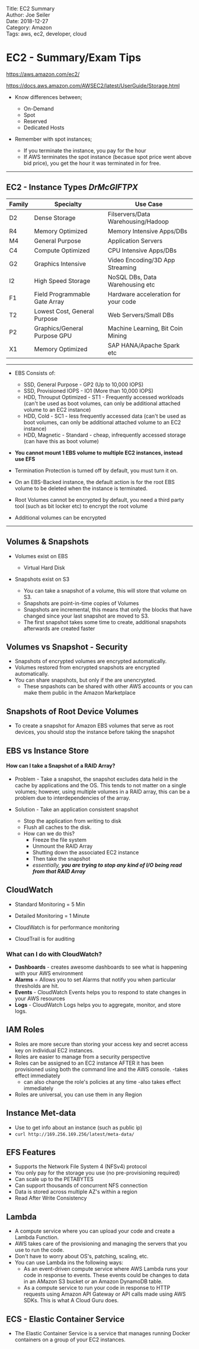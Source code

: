 Title: EC2 Summary   
Author: Joe Seiler  
Date: 2018-12-27   
Category: Amazon   
Tags: aws, ec2, developer, cloud  

# EC2 - Summary/Exam Tips  

https://aws.amazon.com/ec2/  

https://docs.aws.amazon.com/AWSEC2/latest/UserGuide/Storage.html  

* Know differences between;  
    - On-Demand  
    - Spot  
    - Reserved  
    - Dedicated Hosts  

* Remember with spot instances;  
    - If you terminate the instance, you pay for the hour  
    - If AWS terminates the spot instance (becasue spot price went above bid price), you get the hour it was terminated in for free.  

***  

## EC2 - Instance Types *DrMcGIFTPX*  

| Family  | Specialty                     |  Use Case                           |
|---------|-------------------------------| ----------------------------------  |
| D2      | Dense Storage                 | Filservers/Data Warehousing/Hadoop  |
| R4      | Memory Optimized              | Memory Intensive Apps/DBs           |
| M4      | General Purpose               | Application Servers                 |
| C4      | Compute Optimized             | CPU Intensive Apps/DBs              |
| G2      | Graphics Intensive            | Video Encoding/3D App Streaming     |
| I2      | High Speed Storage            | NoSQL DBs, Data Warehousing etc     |
| F1      | Field Programmable Gate Array | Hardware acceleration for your code |
| T2      | Lowest Cost, General Purpose  | Web Servers/Small DBs               |
| P2      | Graphics/General Purpose GPU  | Machine Learning, Bit Coin Mining   | 
| X1      | Memory Optimized              | SAP HANA/Apache Spark etc           |  

***  

* EBS Consists of:  
    - SSD, General Purpose - GP2 (Up to 10,000 IOPS)  
    - SSD, Provisioned IOPS - IO1 (More than 10,000 IOPS)  
    - HDD, Throuput Optimized - ST1 - Frequently accessed workloads (can't be used as boot volumes, can only be additional attached volume to an EC2 instance)  
    - HDD, Cold - SC1 - less frequently accessed data (can't be used as boot volumes, can only be additional attached volume to an EC2 instance)  
    - HDD, Magnetic - Standard - cheap, infrequently accessed storage (can have this as boot volume)  

* **You cannot mount 1 EBS volume to multiple EC2 instances, instead use EFS**    


* Termination Protection is turned off by default, you must turn it on.  
* On an EBS-Backed instance, the default action is for the root EBS volume to be deleted when the instance is terminated.  
* Root Volumes cannot be encrypted by default, you need a third party tool (such as bit locker etc) to encrypt the root volume  
* Additional volumes can be encrypted  

***  

## Volumes & Snapshots  

* Volumes exist on EBS  
    - Virtual Hard Disk  

* Snapshots exist on S3
    - You can take a snapshot of a volume, this will store that volume on S3.  
    - Snapshots are point-in-time copies of Volumes  
    - Snapshots are incremental, this means that only the blocks that have changed since your last snapshot are moved to S3.  
    - The first snapshot takes some time to create, additional snapshots afterwards are created faster  

## Volumes vs Snapshot - Security  

* Snapshots of encrypted volumes are encrypted automatically.  
* Volumes restored from encrypted snapshots are encrypted automatically.  
* You can share snapshots, but only if the are unencrypted.  
    - These snpashots can be shared with other AWS accounts or you can make them public in the Amazon Marketplace  

## Snapshots of Root Device Volumes  
* To create a snapshot for Amazon EBS volumes that serve as root devices, you should stop the instance before taking the snapshot  

## EBS vs Instance Store  

#### How can I take a Snapshot of a RAID Array?  
* Problem - Take a snapshot, the snapshot excludes data held in the cache by applications and the OS. This tends to not matter on a single volumes; however, using multiple volumes in a RAID array, this can be a problem due to interdependencies of the array.  

* Solution - Take an application consistent snapshot  
    - Stop the application from writing to disk  
    - Flush all caches to the disk.  
    - How can we do this?  
        - Freeze the file system  
        - Unmount the RAID Array  
        - Shutting down the associated EC2 instance  
        - Then take the snapshot  
        - *essentially, **you are trying to stop any kind of I/O being read from that RAID Array*** 

## CloudWatch  

* Standard Monitoring = 5 Min  
* Detailed Monitoring = 1 Minute  

* CloudWatch is for performance monitoring  
* CloudTrail is for auditing  

### What can I do with CloudWatch?  
* **Dashboards** - creates awesome dashboards to see what is happening with your AWS environment  
* **Alarms** = Allows you to set Alarms that notify you when particular thresholds are hit.  
* **Events** - CloudWatch Events helps you to respond to state changes in your AWS resources  
* **Logs** - CloudWatch Logs helps you to aggregate, monitor, and store logs.  

## IAM Roles  
* Roles are more secure than storing your access key and secret access key on individual EC2 instances.  
* Roles are easier to manage from a security perspective  
* Roles can be assigned to an EC2 instance AFTER it has been provisioned using both the command line and the AWS console. -takes effect immediately  
    - can also change the role's policies at any time -also takes effect immediately  
* Roles are universal, you can use them in any Region  

## Instance Met-data  
* Use to get info about an instance (such as public ip)  
* `curl http://169.256.169.256/latest/meta-data/`  

## EFS Features  
* Supports the Network File System 4 (NFSv4) protocol  
* You only pay for the storage you use (no pre-provisioning required)  
* Can scale up to the PETABYTES  
* Can support thousands of concurrent NFS connection  
* Data is stored across multiple AZ's within a region  
* Read After Write Consistency  

## Lambda  
* A compute service where you can upload your code and create a Lambda Function.  
* AWS takes care of the provisioning and managing the servers that you use to run the code.  
* Don't have to worry about OS's, patching, scaling, etc.  
* You can use Lambda ins the following ways:  
    - As an event-driven compute service where AWS Lambda runs your code in response to events. These events could be changes to data in an AMazon S3 bucket or an Amazon DynamoDB table.  
    - As a compute service to run your code in response to HTTP requests using Amazon API Gateway or API calls made using AWS SDKs. This is what A Cloud Guru does.  

## ECS - Elastic Container Service  

* The Elastic Container Service is a service that manages running Docker containers on a group of your EC2 instances.  